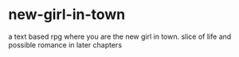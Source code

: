# new-girl-in-town
a text based rpg where you are the new girl in town. slice of life and possible romance in later chapters
